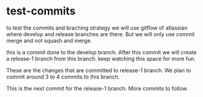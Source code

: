 # test-commits
to test the commits and braching strategy
we will use gitflow of atlassian where develop and release branches are there. But we will only use commit merge and not squash and merge.

this is a commit done to the develop branch. After this commit we will create a release-1 branch from this branch. keep watching this space for more fun. 

These are the changes that are committed to release-1 branch. We plan to commit around 3 to 4 commits to this branch. 

This is the next commit for the release-1 branch. More commits to follow. 
